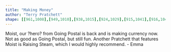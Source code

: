 ```yaml
---
title: "Making Money"
author: "Terry Pratchett"
shape: [[961,1008],[949,1010],[938,1015],[924,1029],[915,1041],[916,1049],[926,1060],[926,1066],[923,1076],[921,1100],[912,1117],[912,1134],[910,1139],[911,1155],[909,1164],[910,1177],[907,1185],[905,1222],[901,1231],[901,1235],[906,1243],[906,1246],[900,1255],[901,1291],[899,1298],[899,1315],[902,1336],[910,1352],[913,1363],[913,1431],[911,1449],[911,1475],[909,1484],[909,1518],[907,1526],[907,1542],[905,1548],[905,1564],[903,1572],[904,1584],[901,1596],[901,1613],[898,1632],[896,1666],[893,1785],[891,1798],[889,1869],[884,1937],[882,1996],[879,2024],[879,2064],[874,2114],[873,2158],[871,2167],[871,2198],[869,2208],[864,2303],[867,2311],[882,2320],[889,2322],[913,2324],[1019,2323],[1031,2319],[1037,2311],[1039,2235],[1041,2220],[1041,2193],[1043,2178],[1047,2062],[1051,2002],[1051,1971],[1052,1956],[1054,1951],[1054,1937],[1056,1929],[1056,1911],[1058,1904],[1058,1877],[1060,1861],[1063,1792],[1063,1740],[1067,1717],[1069,1644],[1071,1634],[1071,1605],[1073,1590],[1073,1553],[1076,1544],[1077,1501],[1083,1408],[1083,1376],[1087,1350],[1091,1278],[1095,1246],[1097,1189],[1100,1170],[1101,1136],[1104,1103],[1104,1077],[1106,1061],[1105,1035],[1100,1028],[1091,1023],[1061,1016],[1018,1010],[1004,1011],[962,1008]]
---
```

Moist, our ?hero? from Going Postal is back and is making currency now.  Not as good as Going Postal, but still fun.  Another Pratchett that features Moist is Raising Steam, which I would highly recommend. - Emma
